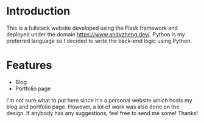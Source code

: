 # Introduction
This is a fullstack website developed using the Flask framework and deployed under the domain https://www.andyzheng.dev/. Python is my preferred language so I decided to write the back-end logic using Python.

# Features
- Blog
- Portfolio page

I'm not sure what to put here since it's a personal website which hosts my blog and portfolio page. However, a lot of work was also done on the design. If anybody has any suggestions, feel free to send me some! Thanks!

